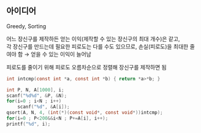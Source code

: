 ## 아이디어
Greedy, Sorting

어느 장신구를 제작하든 얻는 이익(제작할 수 있는 장신구의 최대 개수)은 같고,  
각 장신구를 만드는데 필요한 피로도는 다를 수도 있으므로, 손실(피로도)을 최대한 줄여야 함 → 얻을 수 있는 이익이 늘어남

피로도를 줄이기 위해 피로도 오름차순으로 정렬해 장신구를 제작하면 됨
```c
int intcmp(const int *a, const int *b) { return *a>*b; }

int P, N, A[1000], i;
scanf("%d%d", &P, &N);
for(i=0 ; i<N ; i++)
	scanf("%d", &A[i]);
qsort(A, N, 4, (int(*)(const void*, const void*))intcmp);
for(i=0 ; P<200&&i<N ; P+=A[i], i++);
printf("%d", i);
```